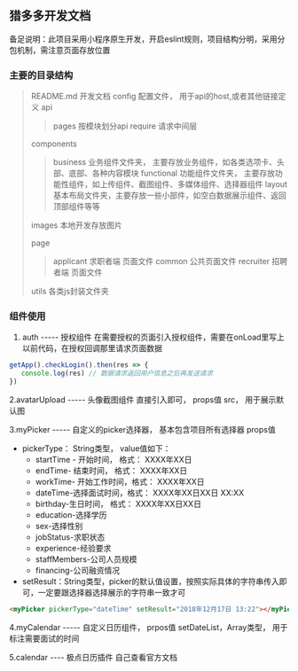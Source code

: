 ## 猎多多开发文档
备足说明：此项目采用小程序原生开发，开启eslint规则，项目结构分明，采用分包机制，需注意页面存放位置

### 主要的目录结构
> README.md  开发文档
> config 配置文件， 用于api的host,或者其他链接定义
>  api 
 >> pages 按模块划分api 
>> require 请求中间层
>
>  components
>  > business 业务组件文件夹， 主要存放业务组件，如各类选项卡、头部、底部、各种内容模块
>  > functional 功能组件文件夹， 主要存放功能性组件，如上传组件、截图组件、多媒体组件、选择器组件
>  > layout 基本布局文件夹，主要存放一些小部件，如空白数据展示组件、返回顶部组件等等
> 
> images 本地开发存放图片
>
> page
> > applicant  求职者端 页面文件
> > common 公共页面文件
>  > recruiter 招聘者端 页面文件
>
> utils 各类js封装文件夹
>

### 组件使用
1. auth ----- 授权组件
在需要授权的页面引入授权组件，需要在onLoad里写上以前代码，在授权回调那里请求页面数据
``` javascript  
getApp().checkLogin().then(res => {
   console.log(res) // 数据请求返回用户信息之后再发送请求
})
```
2.avatarUpload ----- 头像截图组件
直接引入即可， props值 src， 用于展示默认图

3.myPicker ----- 自定义的picker选择器， 基本包含项目所有选择器
props值
+ pickerType： String类型， value值如下：
  - startTime - 开始时间， 格式： XXXX年XX日
  - endTime- 结束时间， 格式： XXXX年XX日 
  - workTime- 开始工作时间，格式： XXXX年XX日
  -  dateTime-选择面试时间，格式： XXXX年XX日XX日 XX:XX
  - birthday-生日时间， 格式： XXXX年XX日XX日
  - education-选择学历
   - sex-选择性别
  - jobStatus-求职状态
  - experience-经验要求
  - staffMembers-公司人员规模
  - financing-公司融资情况
+ setResult：String类型，picker的默认值设置，按照实际具体的字符串传入即可，一定要跟选择器选择展示的字符串一致才可
``` html
<myPicker pickerType="dateTime" setResult="2018年12月17日 13:22"></myPicker>
```

4.myCalendar ----- 自定义日历组件， prpos值 setDateList，Array类型， 用于标注需要面试的时间

5.calendar ---- 极点日历插件 自己查看官方文档